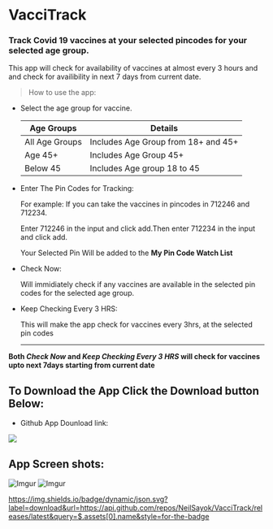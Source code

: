 # VacciTrack

### Track Covid 19 vaccines at your selected pincodes for your selected age group.

This app will check for availability of vaccines at almost every 3 hours and and check for availibility in next 7 days from current date.

> How to use the app:

- Select the age group for vaccine.

  |Age Groups|Details|
  | ----------- | ----------- |
  |All Age Groups| Includes Age Group from 18+ and 45+|
  |Age 45+|Includes Age Group 45+|
  |Below 45|Includes Age group 18 to 45|

- Enter The Pin Codes for Tracking:

  For example: If you can take the vaccines in pincodes in 712246 and 712234.
  
  Enter 712246 in the input and click add.Then enter 712234 in the input and click add.
  
  Your Selected Pin Will be added to the **My Pin Code Watch List**
  
- Check Now:
  
  Will immidiately check if any vaccines are available in the selected pin codes for the selected age group.
  
- Keep Checking Every 3 HRS:

  This will make the app check for vaccines every 3hrs, at the selected pin codes
  
  ---
  
 **Both  *Check Now* and  *Keep Checking Every 3 HRS* will check for vaccines upto next 7days starting from current date**
 
 ## To Download the App Click the Download button Below:

- Github App Dounload link:

 <a href="https://github.com/NeilSayok/VacciTrack/releases/latest/download/VacciTrack.apk" target="_blank" download="myimage"><img src="https://i.imgur.com/30zfihX.png" /></a>



## App Screen shots:
![Imgur](https://i.imgur.com/EEp12zu.jpg)
![Imgur](https://i.imgur.com/8f04iuU.png)









https://img.shields.io/badge/dynamic/json.svg?label=download&url=https://api.github.com/repos/NeilSayok/VacciTrack/releases/latest&query=$.assets[0].name&style=for-the-badge
 
 
